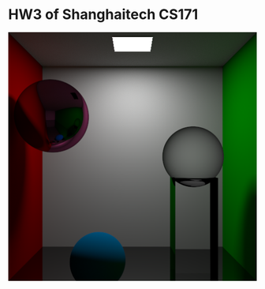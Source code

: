# HW3 of Shanghaitech CS171

<p align="center">
    <img src="./output_cbox_all_diff.png" width="600" alt="hw1"/>
</p>
